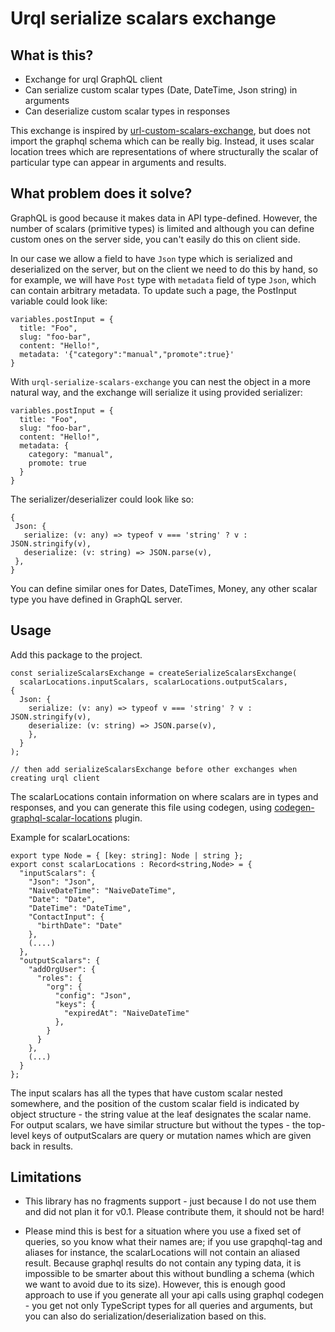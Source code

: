 # Urql serialize scalars exchange

## What is this?

- Exchange for urql GraphQL client
- Can serialize custom scalar types (Date, DateTime, Json string) in arguments
- Can deserialize custom scalar types in responses

This exchange is inspired by [url-custom-scalars-exchange](https://github.com/clentfort/urql-custom-scalars-exchange), but does not import the graphql schema which can be really big. Instead, it uses scalar location trees which are representations of where structurally the scalar of particular type can appear in arguments and results. 

## What problem does it solve? 

GraphQL is good because it makes data in API type-defined. However, the number of scalars (primitive types) is limited and although you can define custom ones on the server side, you can't easily do this on client side.

In our case we allow a field to have `Json` type which is serialized and deserialized on the server, but on the client we need to do this by hand, so for example, we will have `Post` type with `metadata` field of type `Json`, which can contain arbitrary metadata. To update such a page, the PostInput variable could look like:

``` 
variables.postInput = {
  title: "Foo",
  slug: "foo-bar",
  content: "Hello!",
  metadata: '{"category":"manual","promote":true}'
}
```

With `urql-serialize-scalars-exchange` you can nest the object in a more natural way, and the exchange will serialize it using provided serializer:


``` 
variables.postInput = {
  title: "Foo",
  slug: "foo-bar",
  content: "Hello!",
  metadata: {
    category: "manual",
    promote: true
  }
}
```

The serializer/deserializer could look like so:
```
{
 Json: {
   serialize: (v: any) => typeof v === 'string' ? v : JSON.stringify(v),
   deserialize: (v: string) => JSON.parse(v),
 },
}
```

You can define similar ones for Dates, DateTimes, Money, any other scalar type you have defined in GraphQL server.

## Usage

Add this package to the project.

```
const serializeScalarsExchange = createSerializeScalarsExchange(
  scalarLocations.inputScalars, scalarLocations.outputScalars,
{
  Json: {
    serialize: (v: any) => typeof v === 'string' ? v : JSON.stringify(v),
    deserialize: (v: string) => JSON.parse(v),
    },
  }
);

// then add serializeScalarsExchange before other exchanges when creating urql client
```
The scalarLocations contain information on where scalars are in types and responses, and you can generate this file using codegen, using [codegen-graphql-scalar-locations](https://www.npmjs.com/package/codegen-graphql-scalar-locations) plugin.

Example for scalarLocations:
```
export type Node = { [key: string]: Node | string };
export const scalarLocations : Record<string,Node> = {
  "inputScalars": {
    "Json": "Json",
    "NaiveDateTime": "NaiveDateTime",
    "Date": "Date",
    "DateTime": "DateTime",
    "ContactInput": {
      "birthDate": "Date"
    },
    (....)
  },
  "outputScalars": {
    "addOrgUser": {
      "roles": {
        "org": {
          "config": "Json",
          "keys": {
            "expiredAt": "NaiveDateTime"
          },
        }
      }
    },
    (...)
  }
};

```
The input scalars has all the types that have custom scalar nested somewhere, and the position of the custom scalar field is indicated by object structure - the string value at the leaf designates the scalar name.
For output scalars, we have similar structure but without the types - the top-level keys of outputScalars are query or mutation names which are given back in results.

## Limitations 

- This library has no fragments support - just because I do not use them and did not plan it for v0.1. Please contribute them, it should not be hard!

- Please mind this is best for a situation where you use a fixed set of queries, so you know what their names are; if you use grapqhql-tag and aliases for instance, the scalarLocations will not contain an aliased result. 
Because graphql results do not contain any typing data, it is impossible to be smarter about this without bundling a schema (which we want to avoid due to its size).
However, this is enough good approach to use if you generate all your api calls using graphql codegen - you get not only TypeScript types for all queries and arguments, but you can also do serialization/deserialization based on this.
